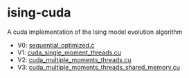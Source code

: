 # ising-cuda
A cuda implementation of the Ising model evolution algorithm

* V0: [sequential_optimized.c](sequential_optimized.c)
* V1: [cuda_single_moment_threads.cu](cuda_single_moment_threads.cu)
* V2: [cuda_multiple_moments_threads.cu](cuda_multiple_moments_threads.cu)
* V3: [cuda_multiple_moments_threads_shared_memory.cu](cuda_multiple_moments_threads_shared_memory.cu)
